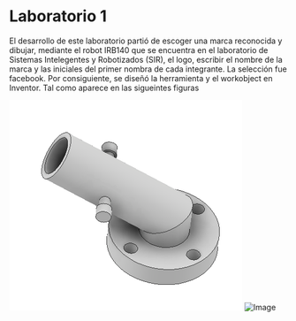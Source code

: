 # Laboratorio 1
El desarrollo de este laboratorio partió de escoger una marca reconocida y dibujar, mediante el robot IRB140 que se encuentra en el laboratorio de Sistemas Intelegentes y Robotizados (SIR), el logo, escribir el nombre de la marca y las iniciales del primer nombra de cada integrante. La selección fue facebook. Por consiguiente, se diseñó la herramienta y el workobject en Inventor. Tal como aparece en las sigueintes figuras

![Image](https://github.com/garoperob/lab1robotics/blob/main/tool.png)
![Image](lab1robtics/wobject.png)
